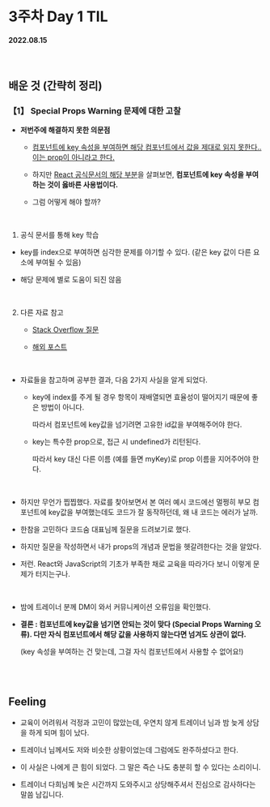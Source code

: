 # 3주차 Day 1 TIL

#### 2022.08.15

<br/>

## 배운 것 (간략히 정리)

### 【1】 <strong>Special Props Warning 문제에 대한 고찰</strong>

- <strong>저번주에 해결하지 못한 의문점</strong>

    - <a href="https://ko.reactjs.org/warnings/special-props.html">컴포넌트에 key 속성을 부여하면 해당 컴포넌트에서 값을 제대로 읽지 못한다.. 이는 prop이 아니라고 한다.</a>

    - 하지만 <a href="https://ko.reactjs.org/docs/lists-and-keys.html#extracting-components-with-keys">React 공식문서의 해당 부분</a>을 살펴보면, <strong>컴포넌트에 key 속성을 부여하는 것이 옳바른 사용법이다.</strong>

    - 그럼 어떻게 해야 할까?

<br/>

1. 공식 문서를 통해 key 학습

- key를 index으로 부여하면 심각한 문제를 야기할 수 있다. (같은 key 값이 다른 요소에 부여될 수 있음)

- 해당 문제에 별로 도움이 되진 않음

<br/>

2. 다른 자료 참고

    - <a href="https://stackoverflow.com/questions/33661511/reactjs-key-undefined-when-accessed-as-a-prop">Stack Overflow 질문</a>

    - <a href="https://bobbyhadz.com/blog/react-key-is-not-a-prop-trying-to-access-it-results-undefined">해외 포스트</a>


<br/>

- 자료들을 참고하며 공부한 결과, 다음 2가지 사실을 알게 되었다.

    - key에 index를 주게 될 경우 항목이 재배열되면 효율성이 떨어지기 때문에 좋은 방법이 아니다.

      따라서 컴포넌트에 key값을 넘기려면 고유한 id값을 부여해주어야 한다.

    - key는 특수한 prop으로, 접근 시 undefined가 리턴된다.  
    
      따라서 key 대신 다른 이름 (예를 들면 myKey)로 prop 이름을 지어주어야 한다.

<br/>

- 하지만 무언가 찝찝했다. 자료를 찾아보면서 본 여러 예시 코드에선 멀쩡히 부모 컴포넌트에 key값을 부여했는데도 코드가 잘 동작하던데, 왜 내 코드는 에러가 날까.

- 한참을 고민하다 코드숨 대표님께 질문을 드려보기로 했다.

- 하지만 질문을 작성하면서 내가 props의 개념과 문법을 헷갈려한다는 것을 알았다.

- 저런. React와 JavaScript의 기초가 부족한 채로 교육을 따라가다 보니 이렇게 문제가 터지는구나.

<br/>

- 밤에 트레이너 분께 DM이 와서 커뮤니케이션 오류임을 확인했다.

- <strong>결론 : 컴포넌트에 key값을 넘기면 안되는 것이 맞다 (Special Props Warning 오류). 다만 자식 컴포넌트에서 해당 값을 사용하지 않는다면 넘겨도 상관이 없다.</strong>

    (key 속성을 부여하는 건 맞는데, 그걸 자식 컴포넌트에서 사용할 수 없어요!)

<br/><br/>

## Feeling

- 교육이 어려워서 걱정과 고민이 많았는데, 우연치 않게 트레이너 님과 밤 늦게 상담을 하게 되며 힘이 났다.

- 트레이너 님께서도 저와 비슷한 상황이었는데 그럼에도 완주하셨다고 한다.

- 이 사실은 나에게 큰 힘이 되었다. 그 말은 즉슨 나도 충분히 할 수 있다는 소리이니.

- 트레이너 다희님께 늦은 시간까지 도와주시고 상당해주셔서 진심으로 감사하다는 말씀 남깁니다.
